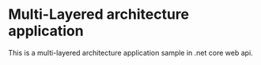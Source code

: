 # Multi-Layered architecture application
This is a multi-layered architecture application sample in .net core web api.
